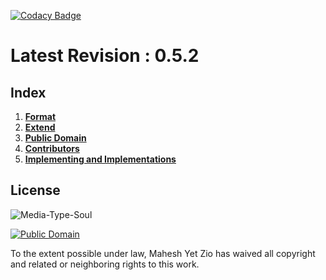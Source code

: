 [![Codacy Badge](https://api.codacy.com/project/badge/Grade/f5832fbcbe6145d8a9d6ebdd90b2118c)](https://app.codacy.com/gh/text-x-soul/text-x-soul?utm_source=github.com&utm_medium=referral&utm_content=text-x-soul/text-x-soul&utm_campaign=Badge_Grade_Dashboard)
# Latest Revision : 0.5.2
## Index
1.  [**Format**](format.md)
2.  [**Extend**](extend.md)
3.  [**Public Domain**](LICENSE)
4.  [**Contributors**](CONTRIBUTORS)
5.  [**Implementing and Implementations**](IMPLEMENTATIONS.md)

## License
![Media-Type-Soul](https://github.com/text-x-soul/text-x-soul/blob/master/logo/soul.png?raw=true)

[![Public Domain](https://licensebuttons.net/p/mark/1.0/88x31.png)](https://creativecommons.org/publicdomain/zero/1.0)

To the extent possible under law, Mahesh Yet Zio has waived all copyright and related or neighboring rights to this work.

